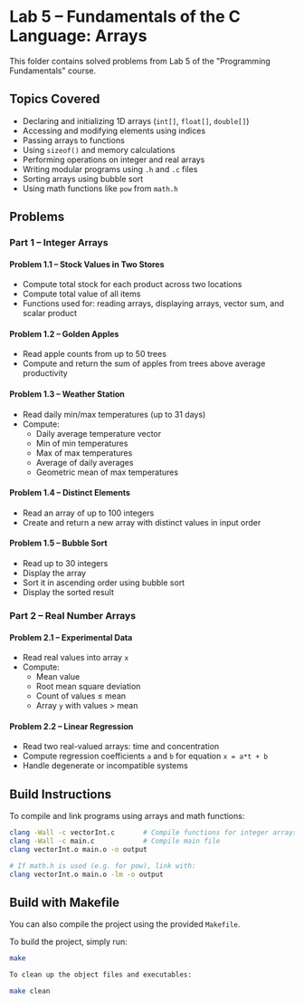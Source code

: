 # Lab 5 – Fundamentals of the C Language: Arrays

This folder contains solved problems from Lab 5 of the "Programming Fundamentals" course.

## Topics Covered

- Declaring and initializing 1D arrays (`int[]`, `float[]`, `double[]`)
- Accessing and modifying elements using indices
- Passing arrays to functions
- Using `sizeof()` and memory calculations
- Performing operations on integer and real arrays
- Writing modular programs using `.h` and `.c` files
- Sorting arrays using bubble sort
- Using math functions like `pow` from `math.h`

## Problems

### Part 1 – Integer Arrays

#### Problem 1.1 – Stock Values in Two Stores
- Compute total stock for each product across two locations
- Compute total value of all items
- Functions used for: reading arrays, displaying arrays, vector sum, and scalar product

#### Problem 1.2 – Golden Apples
- Read apple counts from up to 50 trees
- Compute and return the sum of apples from trees above average productivity

#### Problem 1.3 – Weather Station
- Read daily min/max temperatures (up to 31 days)
- Compute:
  - Daily average temperature vector
  - Min of min temperatures
  - Max of max temperatures
  - Average of daily averages
  - Geometric mean of max temperatures

#### Problem 1.4 – Distinct Elements
- Read an array of up to 100 integers
- Create and return a new array with distinct values in input order

#### Problem 1.5 – Bubble Sort
- Read up to 30 integers
- Display the array
- Sort it in ascending order using bubble sort
- Display the sorted result

### Part 2 – Real Number Arrays

#### Problem 2.1 – Experimental Data
- Read real values into array `x`
- Compute:
  - Mean value
  - Root mean square deviation
  - Count of values ≤ mean
  - Array `y` with values > mean

#### Problem 2.2 – Linear Regression
- Read two real-valued arrays: time and concentration
- Compute regression coefficients `a` and `b` for equation `x = a*t + b`
- Handle degenerate or incompatible systems

## Build Instructions

To compile and link programs using arrays and math functions:

```bash
clang -Wall -c vectorInt.c       # Compile functions for integer arrays
clang -Wall -c main.c            # Compile main file
clang vectorInt.o main.o -o output

# If math.h is used (e.g. for pow), link with:
clang vectorInt.o main.o -lm -o output
```
## Build with Makefile

You can also compile the project using the provided `Makefile`.

To build the project, simply run:

```bash
make

To clean up the object files and executables:

make clean

